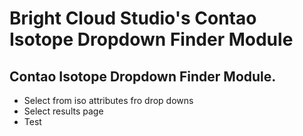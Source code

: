 # Bright Cloud Studio's Contao Isotope Dropdown Finder Module
## Contao Isotope Dropdown Finder Module.

- Select from iso attributes fro drop downs
- Select results page
- Test

